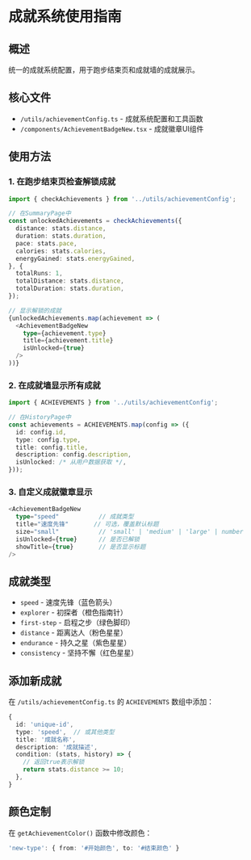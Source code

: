 # 成就系统使用指南

## 概述
统一的成就系统配置，用于跑步结束页和成就墙的成就展示。

## 核心文件
- `/utils/achievementConfig.ts` - 成就系统配置和工具函数
- `/components/AchievementBadgeNew.tsx` - 成就徽章UI组件

## 使用方法

### 1. 在跑步结束页检查解锁成就

```typescript
import { checkAchievements } from '../utils/achievementConfig';

// 在SummaryPage中
const unlockedAchievements = checkAchievements({
  distance: stats.distance,
  duration: stats.duration,
  pace: stats.pace,
  calories: stats.calories,
  energyGained: stats.energyGained,
}, {
  totalRuns: 1,
  totalDistance: stats.distance,
  totalDuration: stats.duration,
});

// 显示解锁的成就
{unlockedAchievements.map(achievement => (
  <AchievementBadgeNew
    type={achievement.type}
    title={achievement.title}
    isUnlocked={true}
  />
))}
```

### 2. 在成就墙显示所有成就

```typescript
import { ACHIEVEMENTS } from '../utils/achievementConfig';

// 在HistoryPage中
const achievements = ACHIEVEMENTS.map(config => ({
  id: config.id,
  type: config.type,
  title: config.title,
  description: config.description,
  isUnlocked: /* 从用户数据获取 */,
}));
```

### 3. 自定义成就徽章显示

```typescript
<AchievementBadgeNew
  type="speed"           // 成就类型
  title="速度先锋"       // 可选，覆盖默认标题
  size="small"           // 'small' | 'medium' | 'large' | number
  isUnlocked={true}      // 是否已解锁
  showTitle={true}       // 是否显示标题
/>
```

## 成就类型

- `speed` - 速度先锋（蓝色箭头）
- `explorer` - 初探者（橙色指南针）
- `first-step` - 启程之步（绿色脚印）
- `distance` - 距离达人（粉色星星）
- `endurance` - 持久之星（紫色星星）
- `consistency` - 坚持不懈（红色星星）

## 添加新成就

在 `/utils/achievementConfig.ts` 的 `ACHIEVEMENTS` 数组中添加：

```typescript
{
  id: 'unique-id',
  type: 'speed',  // 或其他类型
  title: '成就名称',
  description: '成就描述',
  condition: (stats, history) => {
    // 返回true表示解锁
    return stats.distance >= 10;
  },
}
```

## 颜色定制

在 `getAchievementColor()` 函数中修改颜色：

```typescript
'new-type': { from: '#开始颜色', to: '#结束颜色' }
```
